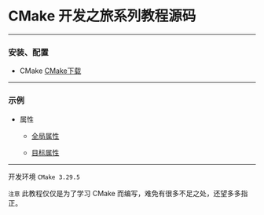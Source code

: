 ﻿# CMake 开发之旅系列教程源码

------

### 安装、配置

 - CMake [CMake下载](http://cmake.org/)

------

### 示例

 - 属性 
    - [全局属性](./属性/全局属性/CMakeLists.txt)

    - [目标属性](./属性/目标属性/CMakeLists.txt)

------

开发环境 `CMake 3.29.5`

`注意` 此教程仅仅是为了学习 CMake 而编写，难免有很多不足之处，还望多多指正。
